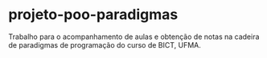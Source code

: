 # projeto-poo-paradigmas
Trabalho para o acompanhamento de aulas e obtenção de notas na cadeira de paradigmas de programação do curso de BICT, UFMA.
